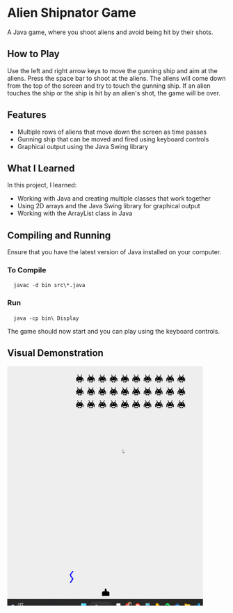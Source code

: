 # Alien Shipnator Game

A Java game, where you shoot aliens and avoid being hit by their shots.

## How to Play

Use the left and right arrow keys to move the gunning ship and aim at the aliens. Press the space bar to shoot at the aliens. The aliens will come down from the top of the screen and try to touch the gunning ship. If an alien touches the ship or the ship is hit by an alien's shot, the game will be over.

## Features

- Multiple rows of aliens that move down the screen as time passes
- Gunning ship that can be moved and fired using keyboard controls
- Graphical output using the Java Swing library

## What I Learned

In this project, I learned:

- Working with Java and creating multiple classes that work together
- Using 2D arrays and the Java Swing library for graphical output
- Working with the ArrayList class in Java

## Compiling and Running

Ensure that you have the latest version of Java installed on your computer.

### To Compile

      javac -d bin src\*.java
   
### Run
   
      java -cp bin\ Display

The game should now start and you can play using the keyboard controls.

## Visual Demonstration

<img src="alienShipnator.gif" width="450" height="550"/>
